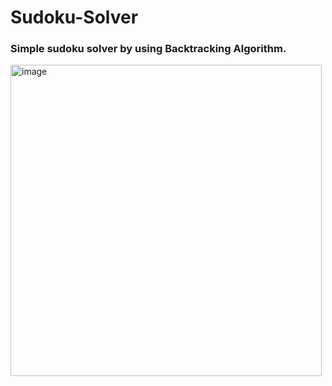 # Sudoku-Solver
<h3>Simple sudoku solver by using Backtracking Algorithm.</h3>
<img width="498" alt="image" src="https://user-images.githubusercontent.com/77967740/180175565-d3fe80a7-51d0-44cb-9c1e-8ab7d7bf689d.png">

